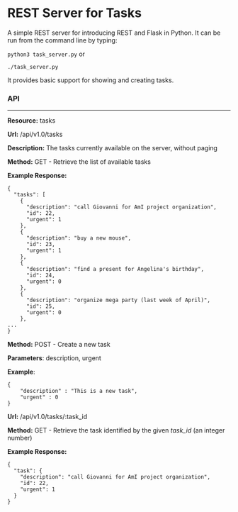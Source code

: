 REST Server for Tasks
======================

A simple REST server for introducing REST and Flask in Python. It can be run from the command line by typing:

``` python3 task_server.py ```
or

```./task_server.py ```

It provides basic support for showing and creating tasks.

### API
-------

**Resource:** tasks

**Url:** /api/v1.0/tasks

**Description:** The tasks currently available on the server, without paging

**Method:** GET - Retrieve the list of available tasks

**Example Response:**

```
{
  "tasks": [
    {
      "description": "call Giovanni for AmI project organization",
      "id": 22,
      "urgent": 1
    },
    {
      "description": "buy a new mouse",
      "id": 23,
      "urgent": 1
    },
    {
      "description": "find a present for Angelina's birthday",
      "id": 24,
      "urgent": 0
    },
    {
      "description": "organize mega party (last week of April)",
      "id": 25,
      "urgent": 0
    },
...
}
```

**Method:** POST - Create a new task

**Parameters**: description, urgent

**Example**:

```
{
	"description" : "This is a new task",
	"urgent" : 0
}
```

**Url:** /api/v1.0/tasks/:task_id

**Method:** GET - Retrieve the task identified by the given *task_id* (an integer number)

**Example Response:**

```
{
  "task": {
    "description": "call Giovanni for AmI project organization",
    "id": 22,
    "urgent": 1
  }
}
```